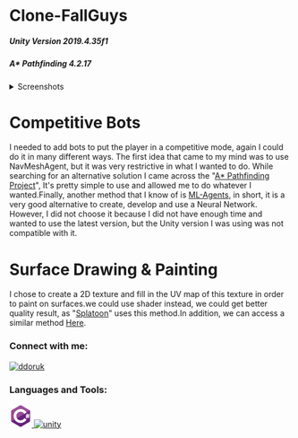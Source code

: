 # Clone-FallGuys
<h5>Unity Version 2019.4.35f1</h5>
<h5>A* Pathfinding 4.2.17</h5>

<details>
<summary>Screenshots</summary>
<img src="https://raw.githubusercontent.com/katayayuci/Clone-FallGuys/main/Screenshots/Screenshot_1.png?token=GHSAT0AAAAAABRXZ4JJ6KR6MQUUDPCG7XICYQQ7AHQ" width="200" height="400" />
<img src="https://raw.githubusercontent.com/katayayuci/Clone-FallGuys/main/Screenshots/Screenshot_3.png?token=GHSAT0AAAAAABRXZ4JJYZVM36M3BHDRJOQQYQQ7BCQ" width="200" height="400" />
<img src="https://raw.githubusercontent.com/katayayuci/Clone-FallGuys/main/Screenshots/Screenshot_4.png?token=GHSAT0AAAAAABRXZ4JJGWXASYLOAOC3IZP4YQQ7BHQ" width="200" height="400" />
</details>

# Competitive Bots
I needed to add bots to put the player in a competitive mode, again I could do it in many different ways. The first idea that came to my mind was to use NavMeshAgent, but it was very restrictive in what I wanted to do. While searching for an alternative solution I came across the "[A* Pathfinding Project](https://arongranberg.com/astar/)", It's pretty simple to use and allowed me to do whatever I wanted.Finally, another method that I know of is [ML-Agents](https://github.com/Unity-Technologies/ml-agents), in short, it is a very good alternative to create, develop and use a Neural Network. However, I did not choose it because I did not have enough time and wanted to use the latest version, but the Unity version I was using was not compatible with it.

# Surface Drawing & Painting
I chose to create a 2D texture and fill in the UV map of this texture in order to paint on surfaces.we could use shader instead, we could get better quality result, as "[Splatoon](https://splatoon.nintendo.com/)" uses this method.In addition, we can access a similar method [Here](https://shahriyarshahrabi.medium.com/mesh-texture-painting-in-unity-using-shaders-8eb7fc31221c).

<h3 align="left">Connect with me:</h3>
<p align="left">
<a href="https://linkedin.com/in/ddoruk" target="blank"><img align="center" src="https://raw.githubusercontent.com/rahuldkjain/github-profile-readme-generator/master/src/images/icons/Social/linked-in-alt.svg" alt="ddoruk" height="30" width="40" /></a>
</p>

<h3 align="left">Languages and Tools:</h3>
<p align="left"> <a href="https://www.w3schools.com/cs/" target="_blank" rel="noreferrer"> <img src="https://raw.githubusercontent.com/devicons/devicon/master/icons/csharp/csharp-original.svg" alt="csharp" width="40" height="40"/> </a> <a href="https://unity.com/" target="_blank" rel="noreferrer"> <img src="https://www.vectorlogo.zone/logos/unity3d/unity3d-icon.svg" alt="unity" width="40" height="40"/> </a> </p>
